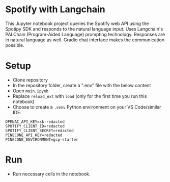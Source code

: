 # Spotify with Langchain

This Jupyter notebook project queries the Spotify web API using the Spotipy SDK and responds to the natural language input. Uses Langchain's PALChain (Program-Aided Language) prompting technology. Responses are in natural language as well. Gradio chat interface makes the communication possible.

# Setup

- Clone repository
- In the repository folder, create a ".env" file with the below content
- Open `main.ipynb`
- Replace `reload_ext` with `load` (only for the first time you run this notebook)
- Choose to create a `.venv` Python environment on your VS Code/similar IDE.

```
OPENAI_API_KEY=sk-redacted
SPOTIFY_CLIENT_ID=redacted
SPOTIFY_CLIENT_SECRET=redacted
PINECONE_API_KEY=redacted
PINECONE_ENVIRONMENT=gcp-starter
```

# Run

- Run necessary cells in the notebook.